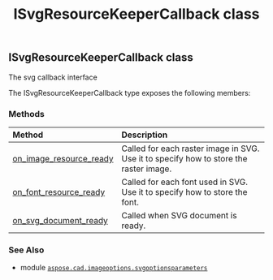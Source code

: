 ﻿---
title: ISvgResourceKeeperCallback class
second_title: Aspose.CAD for Python via .NET API References
description: 
type: docs
weight: 20
url: /python-net/aspose.cad.imageoptions.svgoptionsparameters/isvgresourcekeepercallback/
is_root: false
---

## ISvgResourceKeeperCallback class

The svg callback interface



The ISvgResourceKeeperCallback type exposes the following members:

### Methods
| Method | Description |
| :- | :- |
| [on_image_resource_ready](/cad/python-net/aspose.cad.imageoptions.svgoptionsparameters/isvgresourcekeepercallback/on_image_resource_ready/#bytes-aspose.cad.imageoptions.svgoptionsparameters.SvgImageType-str-any) | Called for each raster image in SVG. Use it to specify how to store the raster image. |
| [on_font_resource_ready](/cad/python-net/aspose.cad.imageoptions.svgoptionsparameters/isvgresourcekeepercallback/on_font_resource_ready/#aspose.cad.imageoptions.svgoptionsparameters.FontStoringArgs) | Called for each font used in SVG. Use it to specify how to store the font. |
| [on_svg_document_ready](/cad/python-net/aspose.cad.imageoptions.svgoptionsparameters/isvgresourcekeepercallback/on_svg_document_ready/#bytes-str) | Called when SVG document is ready. |



### See Also
* module [`aspose.cad.imageoptions.svgoptionsparameters`](..)
